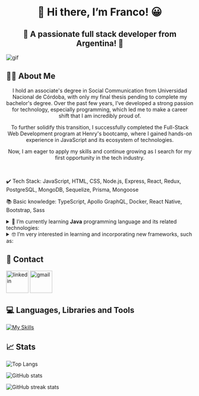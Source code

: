 <h1 align="center">👋 Hi there, I’m Franco! 😀</h1>
<h2 align="center">🚀 A passionate full stack developer from Argentina! 🚀</h2>
<img src="https://github.com/Francormin/Francormin/blob/main/assets/profile-gif.gif" alt="gif" />

## 👨‍💻 About Me
<p align="center">I hold an associate's degree in Social Communication from Universidad Nacional de Córdoba, with only my final thesis pending to complete my bachelor's degree. Over the past few years, I’ve developed a strong passion for technology, especially programming, which led me to make a career shift that I am incredibly proud of.</p>

<p align="center">To further solidify this transition, I successfully completed the Full-Stack Web Development program at Henry's bootcamp, where I gained hands-on experience in JavaScript and its ecosystem of technologies.</p>

<p align="center">Now, I am eager to apply my skills and continue growing as I search for my first opportunity in the tech industry.</p>
<br>

✔️ Tech Stack: JavaScript, HTML, CSS, Node.js, Express, React, Redux, PostgreSQL, MongoDB, Sequelize, Prisma, Mongoose

📚 Basic knowledge: TypeScript, Apollo GraphQL, Docker, React Native, Bootstrap, Sass

<details>

<summary>🌱 I’m currently learning <b>Java</b> programming language and its related technologies:</summary>

###
╰⪼ JDBC

╰⪼ H2

╰⪼ JUnit 5

╰⪼ Mockito

╰⪼ Spring Boot

╰⪼ Spring Data JPA

╰⪼ Hibernate

╰⪼ Maven
###

</details>

<details>

<summary>🤓 I’m very interested in learning and incorporating new frameworks, such as:</summary>

###
╰⪼ NestJS

╰⪼ Next.js

╰⪼ Tailwind CSS
###

</details>

## 🔗 Contact
[<img src="https://cdn-icons-png.flaticon.com/512/145/145807.png" alt="linkedin" height="60">](https://www.linkedin.com/in/franco-corniglione/)
[<img src="https://cdn-icons-png.flaticon.com/512/732/732200.png" alt="gmail" height="60">](mailto:francocorniglione5@gmail.com)
<br>

## 💻 Languages, Libraries and Tools
[![My Skills](https://skillicons.dev/icons?i=js,html,css,nodejs,express,react,redux,postgres,mongodb,sequelize,prisma,git,github,vscode,postman,idea&perline=8)](https://skillicons.dev)
<br>

## 📈 Stats
![Top Langs](https://github-readme-stats-sigma-five.vercel.app/api/top-langs/?username=Francormin&theme=dark)

![GitHub stats](https://github-readme-stats-sigma-five.vercel.app/api?username=francormin&show_icons=true&theme=dark)

![GitHub streak stats](https://streak-stats.demolab.com/?user=Francormin&theme=dark)
